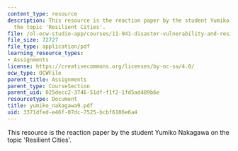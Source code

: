 ```yaml
---
content_type: resource
description: This resource is the reaction paper by the student Yumiko Nakagawa on
  the topic 'Resilient Cities'.
file: /ol-ocw-studio-app/courses/11-941-disaster-vulnerability-and-resilience-spring-2005/3371dfede46f07dc7525bcbf6106e6a4_yumiko_nakagawa9.pdf
file_size: 72727
file_type: application/pdf
learning_resource_types:
- Assignments
license: https://creativecommons.org/licenses/by-nc-sa/4.0/
ocw_type: OCWFile
parent_title: Assignments
parent_type: CourseSection
parent_uid: 025decc2-3746-51df-f1f2-1fd5ad489b6e
resourcetype: Document
title: yumiko_nakagawa9.pdf
uid: 3371dfed-e46f-07dc-7525-bcbf6106e6a4
---
```

This resource is the reaction paper by the student Yumiko Nakagawa on the topic 'Resilient Cities'.